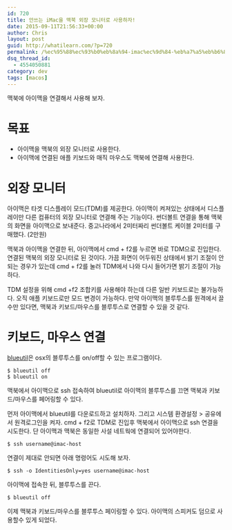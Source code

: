 ```yaml
---
id: 720
title: 안쓰는 iMac을 맥북 외장 모니터로 사용하자!
date: 2015-09-11T21:56:33+00:00
author: Chris
layout: post
guid: http://whatilearn.com/?p=720
permalink: /%ec%95%88%ec%93%b0%eb%8a%94-imac%ec%9d%84-%eb%a7%a5%eb%b6%81-%ec%99%b8%ec%9e%a5-%eb%aa%a8%eb%8b%88%ed%84%b0%eb%a1%9c-%ec%82%ac%ec%9a%a9%ed%95%98%ec%9e%90/
dsq_thread_id:
  - 4554050881
category: dev
tags: [macos]
---
```


맥북에 아이맥을 연결해서 사용해 보자.

<h1>목표</h1>

<ul>
<li>아이맥을 맥북의 외장 모니터로 사용한다.</li>
<li>아이맥에 연결된 애플 키보드와 매직 마우스도 맥북에 연결해 사용한다.</li>
</ul>

<h1>외장 모니터</h1>

아이맥은 타겟 디스플레이 모드(TDM)를 제공한다. 아이맥이 켜져있는 상태에서 디스플레이만 다른 컴퓨터의 외장 모니터로 연결해 주는 기능이다. 썬더볼트 연결을 통해 맥북의 화면을 아이맥으로 보내준다. 중고나라에서 2미터짜리 썬더볼트 케이블 2미터를 구매했다. (2만원)

맥북과 아이맥을 연결한 뒤, 아이맥에서 cmd + f2를 누르면 바로 TDM으로 진입한다. 연결된 맥북의 외장 모니터로 된 것이다. 가끔 화면이 어두워진 상태에서 밝기 조절이 안되는 경우가 있는데 cmd + f2를 눌러 TDM에서 나와 다시 들어가면 밝기 조절이 가능하다.

TDM 설정을 위해 cmd +f2 조합키를 사용해야 하는데 다른 일반 키보드로는 불가능하다. 오직 애플 키보드로만 모드 변경이 가능하다. 만약 아이맥의 블루투스를 원격에서 끌수만 있다면, 맥북과 키보드/마우스를 블루투스로 연결할 수 있을 것 같다.

<h1>키보드, 마우스 연결</h1>

<a href="http://www.frederikseiffert.de/blueutil/">blueutil</a>은 osx의 블루투스를 on/off할 수 있는 프로그램이다.

<pre><code>$ blueutil off
$ blueutil on
</code></pre>

맥북에서 아이맥으로 ssh 접속하여 blueutil로 아이맥의 블루투스를 끄면 맥북과 키보드/마우스를 페어링할 수 있다.

먼저 아이맥에서 blueutil를 다운로드하고 설치하자. 그리고 시스템 환경설정 > 공유에서 원격로그인을 켜자. cmd + f2로 TDM로 진입후 맥북에서 아이맥으로 ssh 연결을 시도한다. 단 아이맥과 맥북은 동일한 사설 네트웍에 연결되어 있어야한다.

<pre><code>$ ssh username@imac-host
</code></pre>

연결이 제대로 안되면 아래 명령어도 시도해 보자.

<pre><code>$ ssh -o IdentitiesOnly=yes username@imac-host
</code></pre>

아이맥에 접속한 뒤, 블루투스를 끈다.

<pre><code>$ blueutil off
</code></pre>

이제 맥북과 키보드/마우스를 블루투스 페이링할 수 있다. 아이맥의 스피커도 덤으로 사용할수 있게 되었다.

